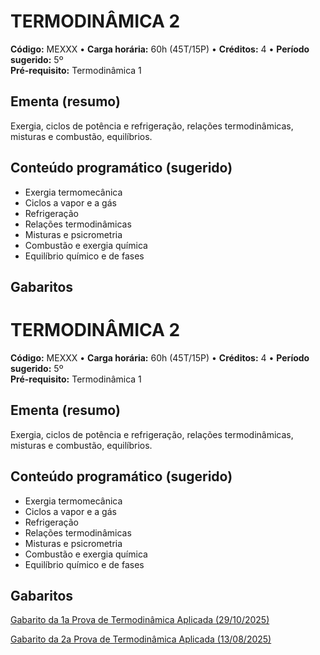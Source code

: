 # TERMODINÂMICA 2

**Código:** MEXXX • **Carga horária:** 60h (45T/15P) • **Créditos:** 4 • **Período sugerido:** 5º  
**Pré-requisito:** Termodinâmica 1

## Ementa (resumo)
Exergia, ciclos de potência e refrigeração, relações termodinâmicas, misturas e combustão, equilíbrios.

## Conteúdo programático (sugerido)
- Exergia termomecânica
- Ciclos a vapor e a gás
- Refrigeração
- Relações termodinâmicas
- Misturas e psicrometria
- Combustão e exergia química
- Equilíbrio químico e de fases

## Gabaritos

# TERMODINÂMICA 2

**Código:** MEXXX • **Carga horária:** 60h (45T/15P) • **Créditos:** 4 • **Período sugerido:** 5º  
**Pré-requisito:** Termodinâmica 1

## Ementa (resumo)
Exergia, ciclos de potência e refrigeração, relações termodinâmicas, misturas e combustão, equilíbrios.

## Conteúdo programático (sugerido)
- Exergia termomecânica
- Ciclos a vapor e a gás
- Refrigeração
- Relações termodinâmicas
- Misturas e psicrometria
- Combustão e exergia química
- Equilíbrio químico e de fases

## Gabaritos

[Gabarito da 1a Prova de Termodinâmica Aplicada (29/10/2025)](https://colab.research.google.com/github/Prof-Magnani/termodinamica-2/blob/main/gabaritos/Termo_Aplicada_P2_29102025-Sem2.ipynb) 


[Gabarito da 2a Prova de Termodinâmica Aplicada (13/08/2025)](https://colab.research.google.com/github/Prof-Magnani/termodinamica-2/blob/main/gabaritos/Termo_Aplicada_P2_13082025-Sem1.ipynb) 